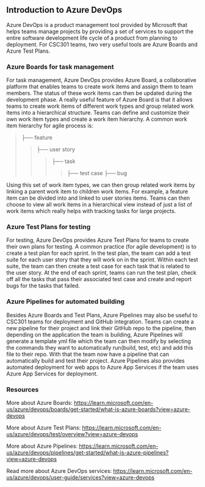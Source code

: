## Introduction to Azure DevOps
Azure DevOps is a product management tool provided by Microsoft that helps teams manage projects by providing a set of services to support the entire software development life cycle of a product from planning to deployment. For CSC301 teams, two very useful tools are Azure Boards and Azure Test Plans.
### Azure Boards for task management
For task management, Azure DevOps provides Azure Board, a collaborative platform that enables teams to create work items and assign them to team members. The status of these work items can then be updated during the development phase. 
A really useful feature of Azure Board is that it allows teams to create work items of different work types and group related work items into a hierarchical structure. Teams can define and customize their own work item types and create a work item hierarchy. A common work item hierarchy for agile process is:  
>├── feature 
>>├── user story 
>>>├── task
>>>>├── test case
>>>>├── bug

Using this set of work item types, we can then group related work items by linking a parent work item to children work items. For example, a feature item can be divided into and linked to user stories items.
Teams can then choose to view all work items in a hierarchical view instead of just a list of work items which really helps with tracking tasks for large projects. 

### Azure Test Plans for testing
For testing, Azure DevOps provides Azure Test Plans for teams to create their own plans for testing. A common practice (for agile development) is to create a test plan for each sprint. In the test plan, the team can add a test suite for each user story that they will work on in the sprint. Within each test suite, the team can then create a test case for each task that is related to the user story. At the end of each sprint, teams can run the test plan, check off all the tasks that pass their associated test case and create and report bugs for the tasks that failed.

### Azure Pipelines for automated building
Besides Azure Boards and Test Plans, Azure Pipelines may also be useful to CSC301 teams for deployment and GitHub integration. Teams can create a new pipeline for their project and link their GitHub repo to the pipeline, then depending on the application the team is building, Azure Pipelines will generate a template yml file which the team can then modify by selecting the commands they want to automatically run(build, test, etc) and add this file to their repo. With that the team now have a pipeline that can automatically build and test their project. Azure Pipelines also provides automated deployment for web apps to Azure App Services if the team uses Azure App Services for deployment.

### Resources
More about Azure Boards: https://learn.microsoft.com/en-us/azure/devops/boards/get-started/what-is-azure-boards?view=azure-devops 

More about Azure Test Plans: https://learn.microsoft.com/en-us/azure/devops/test/overview?view=azure-devops 

More about Azure Pipelines: https://learn.microsoft.com/en-us/azure/devops/pipelines/get-started/what-is-azure-pipelines?view=azure-devops

Read more about Azure DevOps services: https://learn.microsoft.com/en-us/azure/devops/user-guide/services?view=azure-devops 